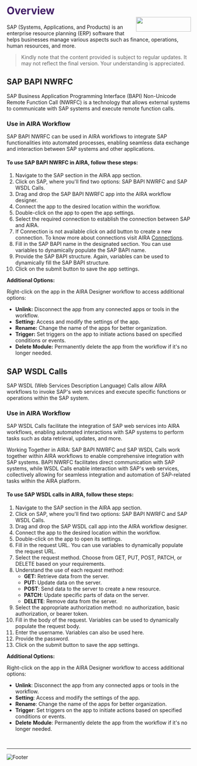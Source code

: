 <h1><span style="color: #411d66;">Overview                                                      <img align="right" width="150" height="40" src="https://github.com/airacommunity/AIRA-Installation/assets/153823636/2aee8e84-f308-4494-a715-afd9421b606e"></span></h1>


SAP (Systems, Applications, and Products) is an enterprise resource planning (ERP) software that helps businesses manage various aspects such as finance, operations, human resources, and more.
<blockquote class="is-warning">Kindly note that the content provided is subject to regular updates. It may not reflect the final version. Your understanding is appreciated.</blockquote>
<h2 id="sap-bapi-nwrfc" class="toc-header">SAP BAPI NWRFC</h2>
SAP Business Application Programming Interface (BAPI) Non-Unicode Remote Function Call (NWRFC) is a technology that allows external systems to communicate with SAP systems and execute remote function calls.
<h3 id="use-in-aira-workflow" class="toc-header">Use in AIRA Workflow</h3>
SAP BAPI NWRFC can be used in AIRA workflows to integrate SAP functionalities into automated processes, enabling seamless data exchange and interaction between SAP systems and other applications.
<h4 id="to-use-sap-bapi-nwrfc-in-aira-follow-these-steps" class="toc-header">To use SAP BAPI NWRFC in AIRA, follow these steps:</h4>
<ol>
 	<li>Navigate to the SAP section in the AIRA app section.</li>
 	<li>Click on SAP, where you'll find two options: SAP BAPI NWRFC and SAP WSDL Calls.</li>
 	<li>Drag and drop the SAP BAPI NWRFC app into the AIRA workflow designer.</li>
 	<li>Connect the app to the desired location within the workflow.</li>
 	<li>Double-click on the app to open the app settings.</li>
 	<li>Select the required connection to establish the connection between SAP and AIRA.</li>
 	<li>If Connection is not available click on add button to create a new connection. To know more about connections visit AIRA <a class="is-external-link" href="https://wiki.aira.fr/docs/connections/">Connections</a>.</li>
 	<li>Fill in the SAP BAPI name in the designated section. You can use variables to dynamically populate the SAP BAPI name.</li>
 	<li>Provide the SAP BAPI structure. Again, variables can be used to dynamically fill the SAP BAPI structure.</li>
 	<li>Click on the submit button to save the app settings.</li>
</ol>
<strong>Additional Options:</strong>

Right-click on the app in the AIRA Designer workflow to access additional options:
<ul>
 	<li><strong>Unlink:</strong> Disconnect the app from any connected apps or tools in the workflow.</li>
 	<li><strong>Setting:</strong> Access and modify the settings of the app.</li>
 	<li><strong>Rename:</strong> Change the name of the apps for better organization.</li>
 	<li><strong>Trigger:</strong> Set triggers on the app to initiate actions based on specified conditions or events.</li>
 	<li><strong>Delete Module:</strong> Permanently delete the app from the workflow if it's no longer needed.</li>
</ul>
<h2 id="sap-wsdl-calls" class="toc-header">SAP WSDL Calls</h2>
SAP WSDL (Web Services Description Language) Calls allow AIRA workflows to invoke SAP's web services and execute specific functions or operations within the SAP system.
<h3 id="use-in-aira-workflow-1" class="toc-header">Use in AIRA Workflow</h3>
SAP WSDL Calls facilitate the integration of SAP web services into AIRA workflows, enabling automated interactions with SAP systems to perform tasks such as data retrieval, updates, and more.

Working Together in AIRA: SAP BAPI NWRFC and SAP WSDL Calls work together within AIRA workflows to enable comprehensive integration with SAP systems. BAPI NWRFC facilitates direct communication with SAP systems, while WSDL Calls enable interaction with SAP's web services, collectively allowing for seamless integration and automation of SAP-related tasks within the AIRA platform.
<h4 id="to-use-sap-wsdl-calls-in-aira-follow-these-steps" class="toc-header">To use SAP WSDL calls in AIRA, follow these steps:</h4>
<ol>
 	<li>Navigate to the SAP section in the AIRA app section.</li>
 	<li>Click on SAP, where you'll find two options: SAP BAPI NWRFC and SAP WSDL Calls.</li>
 	<li>Drag and drop the SAP WSDL call app into the AIRA workflow designer.</li>
 	<li>Connect the app to the desired location within the workflow.</li>
 	<li>Double-click on the app to open its settings.</li>
 	<li>Fill in the request URL. You can use variables to dynamically populate the request URL.</li>
 	<li>Select the request method. Choose from GET, PUT, POST, PATCH, or DELETE based on your requirements.</li>
 	<li>Understand the use of each request method:
<ul>
 	<li><strong>GET:</strong> Retrieve data from the server.</li>
 	<li><strong>PUT:</strong> Update data on the server.</li>
 	<li><strong>POST</strong>: Send data to the server to create a new resource.</li>
 	<li><strong>PATCH</strong>: Update specific parts of data on the server.</li>
 	<li><strong>DELETE</strong>: Remove data from the server.</li>
</ul>
</li>
 	<li>Select the appropriate authorization method: no authorization, basic authorization, or bearer token.</li>
 	<li>Fill in the body of the request. Variables can be used to dynamically populate the request body.</li>
 	<li>Enter the username. Variables can also be used here.</li>
 	<li>Provide the password.</li>
 	<li>Click on the submit button to save the app settings.</li>
</ol>
<strong>Additional Options:</strong>

Right-click on the app in the AIRA Designer workflow to access additional options:
<ul>
 	<li><strong>Unlink</strong>: Disconnect the app from any connected apps or tools in the workflow.</li>
 	<li><strong>Setting</strong>: Access and modify the settings of the app.</li>
 	<li><strong>Rename</strong>: Change the name of the apps for better organization.</li>
 	<li><strong>Trigger</strong>: Set triggers on the app to initiate actions based on specified conditions or events.</li>
 	<li><strong>Delete</strong> <strong>Module</strong>: Permanently delete the app from the workflow if it's no longer needed.</li>
</ul>
&nbsp;

-----
![Footer](https://github.com/airacommunity/AIRA-Installation/assets/153823636/f78c5168-fae6-4a12-a01d-8e98fe7d7ae2)
